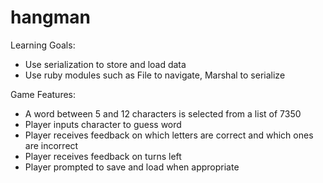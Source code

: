 # hangman
Learning Goals:
- Use serialization to store and load data
- Use ruby modules such as File to navigate, Marshal to serialize

Game Features:
- A word between 5 and 12 characters is selected from a list of 7350
- Player inputs character to guess word
- Player receives feedback on which letters are correct and which ones are incorrect
- Player receives feedback on turns left
- Player prompted to save and load when appropriate